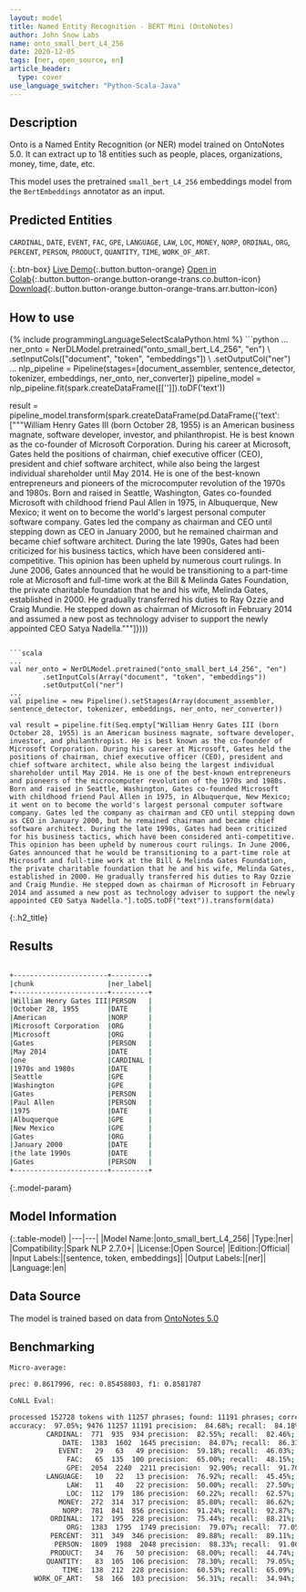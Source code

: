 ```yaml
---
layout: model
title: Named Entity Recognition - BERT Mini (OntoNotes)
author: John Snow Labs
name: onto_small_bert_L4_256
date: 2020-12-05
tags: [ner, open_source, en]
article_header:
  type: cover
use_language_switcher: "Python-Scala-Java"
---
```


## Description

Onto is a Named Entity Recognition (or NER) model trained on OntoNotes 5.0. It can extract up to 18 entities such as people, places, organizations, money, time, date, etc.

This model uses the pretrained `small_bert_L4_256` embeddings model from the `BertEmbeddings` annotator as an input.

## Predicted Entities

`CARDINAL`, `DATE`, `EVENT`, `FAC`, `GPE`, `LANGUAGE`, `LAW`, `LOC`, `MONEY`, `NORP`, `ORDINAL`, `ORG`, `PERCENT`, `PERSON`, `PRODUCT`, `QUANTITY`, `TIME`, `WORK_OF_ART`.

{:.btn-box}
[Live Demo](https://demo.johnsnowlabs.com/public/NER_EN_18){:.button.button-orange}
[Open in Colab](https://colab.research.google.com/github/JohnSnowLabs/spark-nlp-workshop/blob/master/tutorials/streamlit_notebooks/NER_EN.ipynb){:.button.button-orange.button-orange-trans.co.button-icon}
[Download](https://s3.amazonaws.com/auxdata.johnsnowlabs.com/public/models/onto_small_bert_L4_256_en_2.7.0_2.4_1607199231735.zip){:.button.button-orange.button-orange-trans.arr.button-icon}

## How to use

<div class="tabs-box" markdown="1">
{% include programmingLanguageSelectScalaPython.html %}
```python
...
ner_onto = NerDLModel.pretrained("onto_small_bert_L4_256", "en") \
        .setInputCols(["document", "token", "embeddings"]) \
        .setOutputCol("ner")
...        
nlp_pipeline = Pipeline(stages=[document_assembler, sentence_detector, tokenizer, embeddings, ner_onto, ner_converter])
pipeline_model = nlp_pipeline.fit(spark.createDataFrame([['']]).toDF('text'))

result = pipeline_model.transform(spark.createDataFrame(pd.DataFrame({'text': ["""William Henry Gates III (born October 28, 1955) is an American business magnate, software developer, investor, and philanthropist. He is best known as the co-founder of Microsoft Corporation. During his career at Microsoft, Gates held the positions of chairman, chief executive officer (CEO), president and chief software architect, while also being the largest individual shareholder until May 2014. He is one of the best-known entrepreneurs and pioneers of the microcomputer revolution of the 1970s and 1980s. Born and raised in Seattle, Washington, Gates co-founded Microsoft with childhood friend Paul Allen in 1975, in Albuquerque, New Mexico; it went on to become the world's largest personal computer software company. Gates led the company as chairman and CEO until stepping down as CEO in January 2000, but he remained chairman and became chief software architect. During the late 1990s, Gates had been criticized for his business tactics, which have been considered anti-competitive. This opinion has been upheld by numerous court rulings. In June 2006, Gates announced that he would be transitioning to a part-time role at Microsoft and full-time work at the Bill & Melinda Gates Foundation, the private charitable foundation that he and his wife, Melinda Gates, established in 2000. He gradually transferred his duties to Ray Ozzie and Craig Mundie. He stepped down as chairman of Microsoft in February 2014 and assumed a new post as technology adviser to support the newly appointed CEO Satya Nadella."""]})))
```

```scala
...
val ner_onto = NerDLModel.pretrained("onto_small_bert_L4_256", "en")
        .setInputCols(Array("document", "token", "embeddings"))
        .setOutputCol("ner")
...
val pipeline = new Pipeline().setStages(Array(document_assembler, sentence_detector, tokenizer, embeddings, ner_onto, ner_converter))

val result = pipeline.fit(Seq.empty["William Henry Gates III (born October 28, 1955) is an American business magnate, software developer, investor, and philanthropist. He is best known as the co-founder of Microsoft Corporation. During his career at Microsoft, Gates held the positions of chairman, chief executive officer (CEO), president and chief software architect, while also being the largest individual shareholder until May 2014. He is one of the best-known entrepreneurs and pioneers of the microcomputer revolution of the 1970s and 1980s. Born and raised in Seattle, Washington, Gates co-founded Microsoft with childhood friend Paul Allen in 1975, in Albuquerque, New Mexico; it went on to become the world's largest personal computer software company. Gates led the company as chairman and CEO until stepping down as CEO in January 2000, but he remained chairman and became chief software architect. During the late 1990s, Gates had been criticized for his business tactics, which have been considered anti-competitive. This opinion has been upheld by numerous court rulings. In June 2006, Gates announced that he would be transitioning to a part-time role at Microsoft and full-time work at the Bill & Melinda Gates Foundation, the private charitable foundation that he and his wife, Melinda Gates, established in 2000. He gradually transferred his duties to Ray Ozzie and Craig Mundie. He stepped down as chairman of Microsoft in February 2014 and assumed a new post as technology adviser to support the newly appointed CEO Satya Nadella."].toDS.toDF("text")).transform(data)
```

</div>

{:.h2_title}
## Results

```bash

+-----------------------+---------+
|chunk                  |ner_label|
+-----------------------+---------+
|William Henry Gates III|PERSON   |
|October 28, 1955       |DATE     |
|American               |NORP     |
|Microsoft Corporation  |ORG      |
|Microsoft              |ORG      |
|Gates                  |PERSON   |
|May 2014               |DATE     |
|one                    |CARDINAL |
|1970s and 1980s        |DATE     |
|Seattle                |GPE      |
|Washington             |GPE      |
|Gates                  |PERSON   |
|Paul Allen             |PERSON   |
|1975                   |DATE     |
|Albuquerque            |GPE      |
|New Mexico             |GPE      |
|Gates                  |ORG      |
|January 2000           |DATE     |
|the late 1990s         |DATE     |
|Gates                  |PERSON   |
+-----------------------+---------+
```

{:.model-param}
## Model Information

{:.table-model}
|---|---|
|Model Name:|onto_small_bert_L4_256|
|Type:|ner|
|Compatibility:|Spark NLP 2.7.0+|
|License:|Open Source|
|Edition:|Official|
|Input Labels:|[sentence, token, embeddings]|
|Output Labels:|[ner]|
|Language:|en|

## Data Source

The model is trained based on data from [OntoNotes 5.0](https://catalog.ldc.upenn.edu/LDC2013T19)

## Benchmarking

```bash
Micro-average:

prec: 0.8617996, rec: 0.85458803, f1: 0.8581787

CoNLL Eval:

processed 152728 tokens with 11257 phrases; found: 11191 phrases; correct: 9476.
accuracy:  97.05%; 9476 11257 11191 precision:  84.68%; recall:  84.18%; FB1:  84.43
         CARDINAL:  771  935  934 precision:  82.55%; recall:  82.46%; FB1:  82.50  934
             DATE:  1383  1602  1645 precision:  84.07%; recall:  86.33%; FB1:  85.19  1645
            EVENT:   29   63   49 precision:  59.18%; recall:  46.03%; FB1:  51.79  49
              FAC:   65  135  100 precision:  65.00%; recall:  48.15%; FB1:  55.32  100
              GPE:  2054  2240  2211 precision:  92.90%; recall:  91.70%; FB1:  92.29  2211
         LANGUAGE:   10   22   13 precision:  76.92%; recall:  45.45%; FB1:  57.14  13
              LAW:   11   40   22 precision:  50.00%; recall:  27.50%; FB1:  35.48  22
              LOC:  112  179  186 precision:  60.22%; recall:  62.57%; FB1:  61.37  186
            MONEY:  272  314  317 precision:  85.80%; recall:  86.62%; FB1:  86.21  317
             NORP:  781  841  856 precision:  91.24%; recall:  92.87%; FB1:  92.04  856
          ORDINAL:  172  195  228 precision:  75.44%; recall:  88.21%; FB1:  81.32  228
              ORG:  1383  1795  1749 precision:  79.07%; recall:  77.05%; FB1:  78.05  1749
          PERCENT:  311  349  346 precision:  89.88%; recall:  89.11%; FB1:  89.50  346
           PERSON:  1809  1988  2048 precision:  88.33%; recall:  91.00%; FB1:  89.64  2048
          PRODUCT:   34   76   50 precision:  68.00%; recall:  44.74%; FB1:  53.97  50
         QUANTITY:   83  105  106 precision:  78.30%; recall:  79.05%; FB1:  78.67  106
             TIME:  138  212  228 precision:  60.53%; recall:  65.09%; FB1:  62.73  228
      WORK_OF_ART:   58  166  103 precision:  56.31%; recall:  34.94%; FB1:  43.12  103      
```